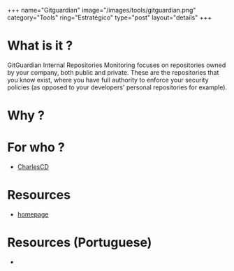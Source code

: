 +++
name="Gitguardian"
image="/images/tools/gitguardian.png"
category="Tools"
ring="Estratégico"
type="post"
layout="details"
+++

# What is it ?

GitGuardian Internal Repositories Monitoring focuses on repositories owned by your company, both public and private. These are the repositories that you know exist, where you have full authority to enforce your security policies (as opposed to your developers' personal repositories for example).

# Why ?


# For who ?
* [CharlesCD](https://charlescd.io/)

# Resources
* [homepage](https://www.gitguardian.com/)

# Resources (Portuguese)
* 

